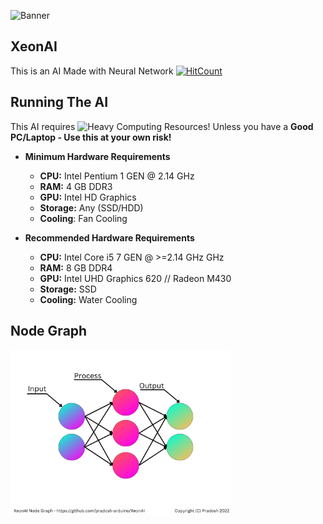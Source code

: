 ![Banner](https://github.com/pradosh-arduino/XeonAI/blob/main/assets/XeonAI-banner.png)

## XeonAI
  This is an AI Made with Neural Network
    [![HitCount](https://hits.dwyl.com/pradosh-arduino/XeonAI.svg?style=flat-square&show=unique)](http://hits.dwyl.com/pradosh-arduino/XeonAI)

## Running The AI
  This AI requires ![Heavy](https://img.shields.io/badge/Heavy-red?style=flat-square) Computing Resources!
  Unless you have a **Good PC/Laptop - Use this at your own risk!**
  - **Minimum Hardware Requirements**
    - **CPU:** Intel Pentium 1 GEN @ 2.14 GHz
    - **RAM:** 4 GB DDR3
    - **GPU:** Intel HD Graphics
    - **Storage:** Any (SSD/HDD)
    - **Cooling**: Fan Cooling
 
  - **Recommended Hardware Requirements**
    - **CPU:** Intel Core i5 7 GEN @ >=2.14 GHz GHz
    - **RAM:** 8 GB DDR4
    - **GPU:** Intel UHD Graphics 620 // Radeon M430
    - **Storage:** SSD
    - **Cooling:** Water Cooling

## Node Graph
<img height="70%" width="70%" src="https://github.com/pradosh-arduino/XeonAI/blob/main/assets/XeonAI-NodeGraph.png">

